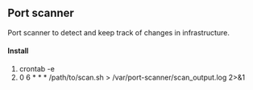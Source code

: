 ## Port scanner

Port scanner to detect and keep track of changes in infrastructure.

#### Install
1. crontab -e
2. 0 6 * * * /path/to/scan.sh > /var/port-scanner/scan_output.log 2>&1
